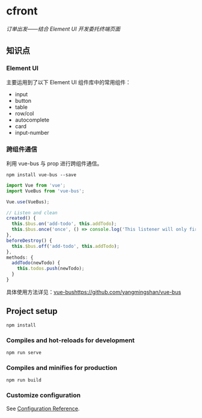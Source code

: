 # cfront

<h6>订单出发——结合 Element UI 开发委托终端页面</h6>

## 知识点

### Element UI

主要运用到了以下 Element UI 组件库中的常用组件：

* input
* button
* table
* row/col
* autocomplete
* card
* input-number

### 跨组件通信

利用 vue-bus 与 prop 进行跨组件通信。

```
npm install vue-bus --save
```

```js
import Vue from 'vue';
import VueBus from 'vue-bus';

Vue.use(VueBus);

// Listen and clean
created() {
  this.$bus.on('add-todo', this.addTodo);
  this.$bus.once('once', () => console.log('This listener will only fire once'));
},
beforeDestroy() {
  this.$bus.off('add-todo', this.addTodo);
},
methods: {
  addTodo(newTodo) {
    this.todos.push(newTodo);
  }
}
```

具体使用方法详见：[vue-bus]()https://github.com/yangmingshan/vue-bus

## Project setup
```
npm install
```

### Compiles and hot-reloads for development
```
npm run serve
```

### Compiles and minifies for production
```
npm run build
```

### Customize configuration
See [Configuration Reference](https://cli.vuejs.org/config/).
